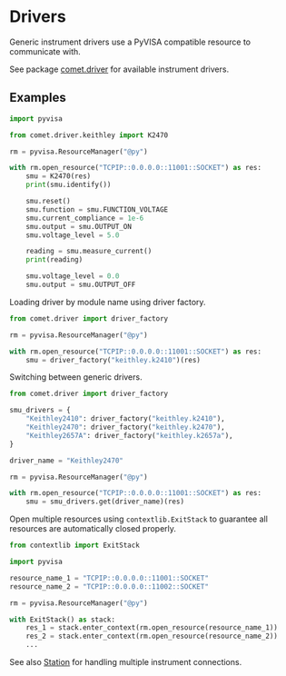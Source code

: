 # Drivers

Generic instrument drivers use a PyVISA compatible resource to communicate with.

See package [comet.driver](https://github.com/hephy-dd/comet/tree/main/src/comet/driver) for available instrument drivers.

## Examples

```python
import pyvisa

from comet.driver.keithley import K2470

rm = pyvisa.ResourceManager("@py")

with rm.open_resource("TCPIP::0.0.0.0::11001::SOCKET") as res:
    smu = K2470(res)
    print(smu.identify())

    smu.reset()
    smu.function = smu.FUNCTION_VOLTAGE
    smu.current_compliance = 1e-6
    smu.output = smu.OUTPUT_ON
    smu.voltage_level = 5.0

    reading = smu.measure_current()
    print(reading)

    smu.voltage_level = 0.0
    smu.output = smu.OUTPUT_OFF
```

Loading driver by module name using driver factory.

```python
from comet.driver import driver_factory

rm = pyvisa.ResourceManager("@py")

with rm.open_resource("TCPIP::0.0.0.0::11001::SOCKET") as res:
    smu = driver_factory("keithley.k2410")(res)
```

Switching between generic drivers.

```python
from comet.driver import driver_factory

smu_drivers = {
    "Keithley2410": driver_factory("keithley.k2410"),
    "Keithley2470": driver_factory("keithley.k2470"),
    "Keithley2657A": driver_factory("keithley.k2657a"),
}

driver_name = "Keithley2470"

rm = pyvisa.ResourceManager("@py")

with rm.open_resource("TCPIP::0.0.0.0::11001::SOCKET") as res:
    smu = smu_drivers.get(driver_name)(res)
```

Open multiple resources using `contextlib.ExitStack` to guarantee all
resources are automatically closed properly.

```python
from contextlib import ExitStack

import pyvisa

resource_name_1 = "TCPIP::0.0.0.0::11001::SOCKET"
resource_name_2 = "TCPIP::0.0.0.0::11002::SOCKET"

rm = pyvisa.ResourceManager("@py")

with ExitStack() as stack:
    res_1 = stack.enter_context(rm.open_resource(resource_name_1))
    res_2 = stack.enter_context(rm.open_resource(resource_name_2))
    ...
```

See also [Station](station.md) for handling multiple instrument connections.
